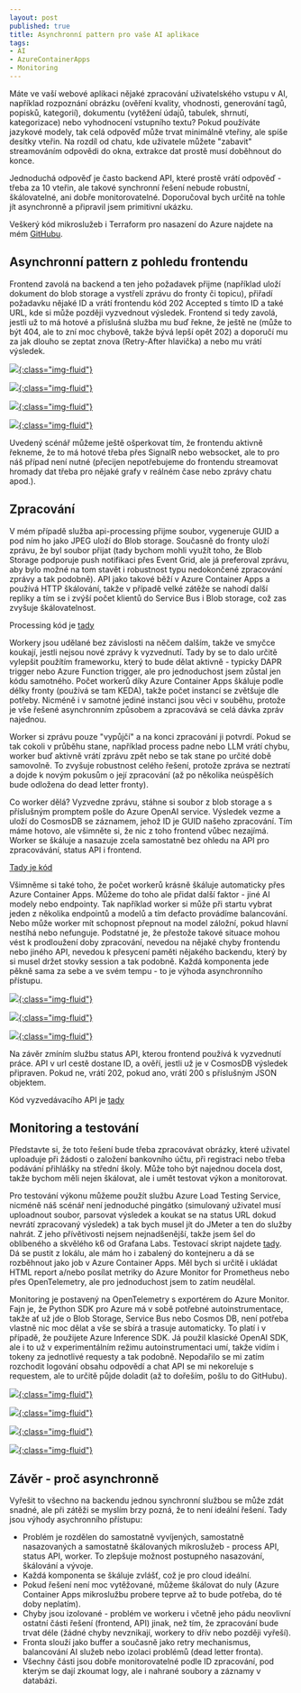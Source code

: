 ```yaml
---
layout: post
published: true
title: Asynchronní pattern pro vaše AI aplikace
tags:
- AI
- AzureContainerApps
- Monitoring
---
```

Máte ve vaší webové aplikaci nějaké zpracování uživatelského vstupu v AI, například rozpoznání obrázku (ověření kvality, vhodnosti, generování tagů, popisků, kategorií), dokumentu (vytěžení údajů, tabulek, shrnutí, kategorizace) nebo vyhodnocení vstupního textu? Pokud používáte jazykové modely, tak celá odpověď může trvat minimálně vteřiny, ale spíše desítky vteřin. Na rozdíl od chatu, kde uživatele můžete "zabavit" streamováním odpovědi do okna, extrakce dat prostě musí doběhnout do konce. 

Jednoduchá odpověď je často backend API, které prostě vrátí odpověď - třeba za 10 vteřin, ale takové synchronní řešení nebude robustní, škálovatelné, ani dobře monitorovatelné. Doporučoval bych určitě na tohle jít asynchronně a připravil jsem primitivní ukázku.

Veškerý kód mikroslužeb i Terraform pro nasazení do Azure najdete na mém [GitHubu](https://github.com/tkubica12/azure-workshops/tree/main/d-ai-async).

## Asynchronní pattern z pohledu frontendu
Frontend zavolá na backend a ten jeho požadavek přijme (například uloží dokument do blob storage a vystřelí zprávu do fronty či topicu), přiřadí požadavku nějaké ID a vrátí frontendu kód 202 Accepted s tímto ID a také URL, kde si může později vyzvednout výsledek. Frontend si tedy zavolá, jestli už to má hotové a příslušná služba mu buď řekne, že ještě ne (může to být 404, ale to zní moc chybově, takže bývá lepší opět 202) a doporučí mu za jak dlouho se zeptat znova (Retry-After hlavička) a nebo mu vrátí výsledek.

[![](/images/2025/2025-02-04-15-32-01.png){:class="img-fluid"}](/images/2025/2025-02-04-15-32-01.png)

[![](/images/2025/2025-02-04-15-32-17.png){:class="img-fluid"}](/images/2025/2025-02-04-15-32-17.png)

[![](/images/2025/2025-02-04-15-32-47.png){:class="img-fluid"}](/images/2025/2025-02-04-15-32-47.png)

[![](/images/2025/2025-02-04-15-33-03.png){:class="img-fluid"}](/images/2025/2025-02-04-15-33-03.png)

Uvedený scénář můžeme ještě ošperkovat tím, že frontendu aktivně řekneme, že to má hotové třeba přes SignalR nebo websocket, ale to pro náš případ není nutné (přecijen nepotřebujeme do frontendu streamovat hromady dat třeba pro nějaké grafy v reálném čase nebo zprávy chatu apod.).

## Zpracování
V mém případě služba api-processing přijme soubor, vygeneruje GUID a pod ním ho jako JPEG uloží do Blob storage. Současně do fronty uloží zprávu, že byl soubor přijat (tady bychom mohli využít toho, že Blob Storage podporuje push notifikaci přes Event Grid, ale já preferoval zprávu, aby bylo možné na tom stavět i robustnost typu nedokončené zpracování zprávy a tak podobně). API jako takové běží v Azure Container Apps a používá HTTP škálování, takže v případě velké zátěže se nahodí další repliky a tím se i zvýší počet klientů do Service Bus i Blob storage, což zas zvyšuje škálovatelnost. 

Processing kód je [tady](https://github.com/tkubica12/azure-workshops/blob/main/d-ai-async/api-processing/main.py)

Workery jsou udělané bez závislosti na něčem dalším, takže ve smyčce koukají, jestli nejsou nové zprávy k vyzvednutí. Tady by se to dalo určitě vylepšit použítím frameworku, který to bude dělat aktivně - typicky DAPR trigger nebo Azure Function trigger, ale pro jednoduchost jsem zůstal jen kódu samotného. Počet workerů díky Azure Container Apps škáluje podle délky fronty (používá se tam KEDA), takže počet instancí se zvětšuje dle potřeby. Nicméně i v samotné jediné instanci jsou věci v souběhu, protože je vše řešené asynchronním způsobem a zpracovává se celá dávka zpráv najednou.

Worker si zprávu pouze "vypůjčí" a na konci zpracování ji potvrdí. Pokud se tak cokoli v průběhu stane, například process padne nebo LLM vrátí chybu, worker buď aktivně vrátí zprávu zpět nebo se tak stane po určité době samovolně. To zvyšuje robustnost celého řešení, protože zpráva se neztratí a dojde k novým pokusům o její zpracování (až po několika neúspěších bude odložena do dead letter fronty).

Co worker dělá? Vyzvedne zprávu, stáhne si soubor z blob storage a s příslušným promptem pošle do Azure OpenAI service. Výsledek vezme a uloží do CosmosDB se záznamem, jehož ID je GUID našeho zpracování. Tím máme hotovo, ale všimněte si, že nic z toho frontend vůbec nezajímá. Worker se škáluje a nasazuje zcela samostatně bez ohledu na API pro zpracovávání, status API i frontend.

[Tady je kód](https://github.com/tkubica12/azure-workshops/blob/main/d-ai-async/worker/main.py)

Všimněme si také toho, že počet workerů krásně škáluje automaticky přes Azure Container Apps. Můžeme do toho ale přidat další faktor - jiné AI modely nebo endpointy. Tak například worker si může při startu vybrat jeden z několika endpointů a modelů a tím defacto provádíme balancování. Nebo může worker mít schopnost přepnout na model záložní, pokud hlavní nestíhá nebo nefunguje. Podstatné je, že přestože takové situace mohou vést k prodloužení doby zpracování, nevedou na nějaké chyby frontendu nebo jiného API, nevedou k přesycení paměti nějakého backendu, který by si musel držet stovky session a tak podobně. Každá komponenta jede pěkně sama za sebe a ve svém tempu - to je výhoda asynchronního přístupu.

[![](/images/2025/2025-02-04-15-35-40.png){:class="img-fluid"}](/images/2025/2025-02-04-15-35-40.png)

[![](/images/2025/2025-02-04-15-37-03.png){:class="img-fluid"}](/images/2025/2025-02-04-15-37-03.png)

[![](/images/2025/2025-02-04-15-39-40.png){:class="img-fluid"}](/images/2025/2025-02-04-15-39-40.png)

Na závěr zmíním službu status API, kterou frontend používá k vyzvednutí práce. API v url cestě dostane ID, a ověří, jestli už je v CosmosDB výsledek připraven. Pokud ne, vrátí 202, pokud ano, vrátí 200 s příslušným JSON objektem.

Kód vyzvedávacího API je [tady](https://github.com/tkubica12/azure-workshops/blob/main/d-ai-async/api-status/main.py)

## Monitoring a testování
Představte si, že toto řešení bude třeba zpracovávat obrázky, které uživatel uploaduje při žádosti o založení bankovního účtu, při registraci nebo třeba podávání přihlášky na střední školy. Může toho být najednou docela dost, takže bychom měli nejen škálovat, ale i umět testovat výkon a monitorovat.

Pro testování výkonu můžeme použít službu Azure Load Testing Service, nicméně náš scénář není jednoduché pingátko (simulovaný uživatel musí uploadnout soubor, parsovat výsledek a koukat se na status URL dokud nevrátí zpracovaný výsledek) a tak bych musel jít do JMeter a ten do služby nahrát. Z jeho přívětivosti nejsem nejnadšenější, takže jsem šel do oblíbeného a skvělého k6 od Grafana Labs. Testovací skript najdete [tady](https://github.com/tkubica12/azure-workshops/blob/main/d-ai-async/perftest/script.js). Dá se pustit z lokálu, ale mám ho i zabalený do kontejneru a dá se rozběhnout jako job v Azure Container Apps. Měl bych si určitě i ukládat HTML report a/nebo posílat metriky do Azure Monitor for Prometheus nebo přes OpenTelemetry, ale pro jednoduchost jsem to zatím neudělal.

Monitoring je postavený na OpenTelemetry s exportérem do Azure Monitor. Fajn je, že Python SDK pro Azure má v sobě potřebné autoinstrumentace, takže ať už jde o Blob Storage, Service Bus nebo Cosmos DB, není potřeba vlastně nic moc dělat a vše se sbírá a trasuje automaticky. To platí i v případě, že použijete Azure Inference SDK. Já použil klasické OpenAI SDK, ale i to už v experimentálním režimu autoinstrumentaci umí, takže vidím i tokeny za jednotlivé requesty a tak podobně. Nepodařilo se mi zatím rozchodit logování obsahu odpovědí a chat API se mi nekoreluje s requestem, ale to určitě půjde doladit (až to dořeším, pošlu to do GitHubu).

[![](/images/2025/2025-02-04-15-41-16.png){:class="img-fluid"}](/images/2025/2025-02-04-15-41-16.png)

[![](/images/2025/2025-02-04-15-42-27.png){:class="img-fluid"}](/images/2025/2025-02-04-15-42-27.png)

[![](/images/2025/2025-02-04-15-43-03.png){:class="img-fluid"}](/images/2025/2025-02-04-15-43-03.png)

[![](/images/2025/2025-02-04-15-44-40.png){:class="img-fluid"}](/images/2025/2025-02-04-15-44-40.png)

## Závěr - proč asynchronně
Vyřešit to všechno na backendu jednou synchronní službou se může zdát snadné, ale při zátěži se myslím brzy pozná, že to není ideální řešení. Tady jsou výhody asychronního přístupu:
- Problém je rozdělen do samostatně vyvíjených, samostatně nasazovaných a samostatně škálovaných mikroslužeb - process API, status API, worker. To zlepšuje možnost postupného nasazování, škálování a vývoje.
- Každá komponenta se škáluje zvlášť, což je pro cloud ideální.
- Pokud řešení není moc vytěžované, můžeme škálovat do nuly (Azure Container Apps mikroslužbu probere teprve až to bude potřeba, do té doby neplatím).
- Chyby jsou izolované - problém ve workeru i včetně jeho pádu neovlivní ostatní části řešení (frontend, API) jinak, než tím, že zpracování bude trvat déle (žádné chyby nevznikají, workery to dřív nebo později vyřeší).
- Fronta slouží jako buffer a současně jako retry mechanismus, balancování AI služeb nebo izolaci problémů (dead letter fronta).
- Všechny části jsou dobře monitorovatelné podle ID zpracování, pod kterým se dají zkoumat logy, ale i nahrané soubory a záznamy v databázi.